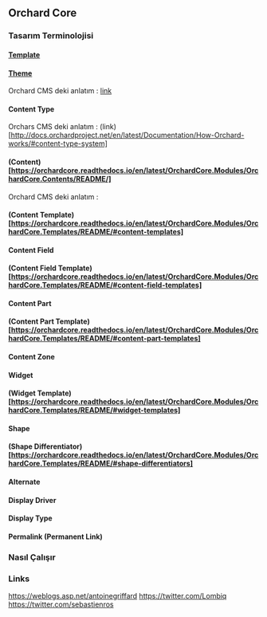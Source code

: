 ## Orchard Core 

### Tasarım Terminolojisi

#### [Template](https://orchardcore.readthedocs.io/en/latest/OrchardCore.Modules/OrchardCore.Templates/README/#available-templates)

#### [Theme](https://orchardcore.readthedocs.io/en/latest/OrchardCore.Modules/OrchardCore.Themes/README/)

Orchard CMS deki anlatım : [link](http://docs.orchardproject.net/en/latest/Documentation/How-Orchard-works/#themes)


#### Content Type

Orchars CMS deki anlatım : (link)[http://docs.orchardproject.net/en/latest/Documentation/How-Orchard-works/#content-type-system]

#### (Content)[https://orchardcore.readthedocs.io/en/latest/OrchardCore.Modules/OrchardCore.Contents/README/]

Orchard CMS deki anlatım : 


#### (Content Template)[https://orchardcore.readthedocs.io/en/latest/OrchardCore.Modules/OrchardCore.Templates/README/#content-templates]

#### Content Field


#### (Content Field Template)[https://orchardcore.readthedocs.io/en/latest/OrchardCore.Modules/OrchardCore.Templates/README/#content-field-templates]

#### Content Part

#### (Content Part Template)[https://orchardcore.readthedocs.io/en/latest/OrchardCore.Modules/OrchardCore.Templates/README/#content-part-templates]

#### Content Zone

#### Widget

#### (Widget Template) [https://orchardcore.readthedocs.io/en/latest/OrchardCore.Modules/OrchardCore.Templates/README/#widget-templates]



#### Shape

#### (Shape Differentiator)[https://orchardcore.readthedocs.io/en/latest/OrchardCore.Modules/OrchardCore.Templates/README/#shape-differentiators]


#### Alternate

#### Display Driver

#### Display Type

#### Permalink (Permanent Link)






### Nasıl Çalışır

### Links

https://weblogs.asp.net/antoinegriffard
https://twitter.com/Lombiq
https://twitter.com/sebastienros


